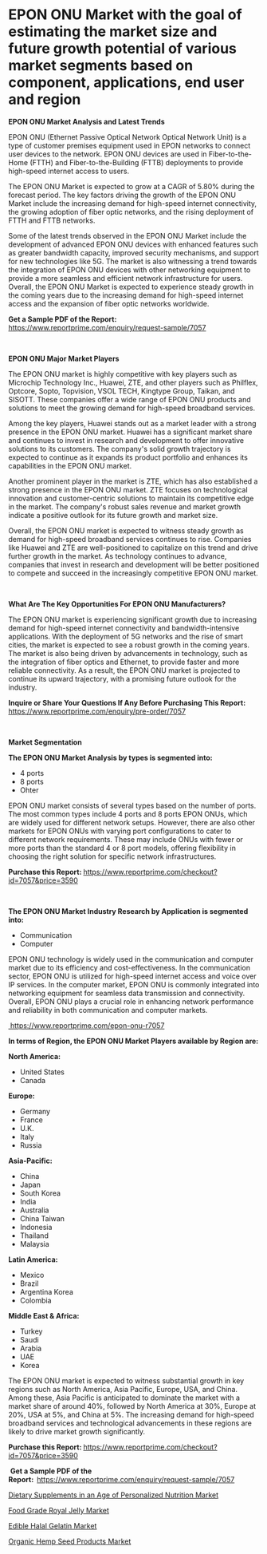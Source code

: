 <p><h1>EPON ONU Market with the goal of estimating the market size and future growth potential of various market segments based on component, applications, end user and region</h1></p><p><strong>EPON ONU Market Analysis and Latest Trends</strong></p>
<p><p>EPON ONU (Ethernet Passive Optical Network Optical Network Unit) is a type of customer premises equipment used in EPON networks to connect user devices to the network. EPON ONU devices are used in Fiber-to-the-Home (FTTH) and Fiber-to-the-Building (FTTB) deployments to provide high-speed internet access to users.</p><p>The EPON ONU Market is expected to grow at a CAGR of 5.80% during the forecast period. The key factors driving the growth of the EPON ONU Market include the increasing demand for high-speed internet connectivity, the growing adoption of fiber optic networks, and the rising deployment of FTTH and FTTB networks.</p><p>Some of the latest trends observed in the EPON ONU Market include the development of advanced EPON ONU devices with enhanced features such as greater bandwidth capacity, improved security mechanisms, and support for new technologies like 5G. The market is also witnessing a trend towards the integration of EPON ONU devices with other networking equipment to provide a more seamless and efficient network infrastructure for users. Overall, the EPON ONU Market is expected to experience steady growth in the coming years due to the increasing demand for high-speed internet access and the expansion of fiber optic networks worldwide.</p></p>
<p><strong>Get a Sample PDF of the Report:&nbsp;</strong> <a href="https://www.reportprime.com/enquiry/request-sample/7057">https://www.reportprime.com/enquiry/request-sample/7057</a></p>
<p>&nbsp;</p>
<p><strong>EPON ONU Major Market Players</strong></p>
<p><p>The EPON ONU market is highly competitive with key players such as Microchip Technology Inc., Huawei, ZTE, and other players such as Philflex, Optcore, Sopto, Topvision, VSOL TECH, Kingtype Group, Taikan, and SISOTT. These companies offer a wide range of EPON ONU products and solutions to meet the growing demand for high-speed broadband services.</p><p>Among the key players, Huawei stands out as a market leader with a strong presence in the EPON ONU market. Huawei has a significant market share and continues to invest in research and development to offer innovative solutions to its customers. The company's solid growth trajectory is expected to continue as it expands its product portfolio and enhances its capabilities in the EPON ONU market.</p><p>Another prominent player in the market is ZTE, which has also established a strong presence in the EPON ONU market. ZTE focuses on technological innovation and customer-centric solutions to maintain its competitive edge in the market. The company's robust sales revenue and market growth indicate a positive outlook for its future growth and market size.</p><p>Overall, the EPON ONU market is expected to witness steady growth as demand for high-speed broadband services continues to rise. Companies like Huawei and ZTE are well-positioned to capitalize on this trend and drive further growth in the market. As technology continues to advance, companies that invest in research and development will be better positioned to compete and succeed in the increasingly competitive EPON ONU market.</p></p>
<p>&nbsp;</p>
<p><strong>What Are The Key Opportunities For EPON ONU Manufacturers?</strong></p>
<p><p>The EPON ONU market is experiencing significant growth due to increasing demand for high-speed internet connectivity and bandwidth-intensive applications. With the deployment of 5G networks and the rise of smart cities, the market is expected to see a robust growth in the coming years. The market is also being driven by advancements in technology, such as the integration of fiber optics and Ethernet, to provide faster and more reliable connectivity. As a result, the EPON ONU market is projected to continue its upward trajectory, with a promising future outlook for the industry.</p></p>
<p><strong>Inquire or Share Your Questions If Any Before Purchasing This Report:</strong> <a href="https://www.reportprime.com/enquiry/pre-order/7057">https://www.reportprime.com/enquiry/pre-order/7057</a></p>
<p>&nbsp;</p>
<p><strong>Market Segmentation</strong></p>
<p><strong>The EPON ONU Market Analysis by types is segmented into:</strong></p>
<p><ul><li>4 ports</li><li>8 ports</li><li>Ohter</li></ul></p>
<p><p>EPON ONU market consists of several types based on the number of ports. The most common types include 4 ports and 8 ports EPON ONUs, which are widely used for different network setups. However, there are also other markets for EPON ONUs with varying port configurations to cater to different network requirements. These may include ONUs with fewer or more ports than the standard 4 or 8 port models, offering flexibility in choosing the right solution for specific network infrastructures.</p></p>
<p><strong>Purchase this Report:&nbsp;</strong><a href="https://www.reportprime.com/checkout?id=7057&price=3590">https://www.reportprime.com/checkout?id=7057&price=3590</a></p>
<p>&nbsp;</p>
<p><strong>The EPON ONU Market Industry Research by Application is segmented into:</strong></p>
<p><ul><li>Communication</li><li>Computer</li></ul></p>
<p><p>EPON ONU technology is widely used in the communication and computer market due to its efficiency and cost-effectiveness. In the communication sector, EPON ONU is utilized for high-speed internet access and voice over IP services. In the computer market, EPON ONU is commonly integrated into networking equipment for seamless data transmission and connectivity. Overall, EPON ONU plays a crucial role in enhancing network performance and reliability in both communication and computer markets.</p></p>
<p><a href="https://www.reportprime.com/epon-onu-r7057">&nbsp;https://www.reportprime.com/epon-onu-r7057</a></p>
<p><strong>In terms of Region, the EPON ONU Market Players available by Region are:</strong></p>
<p>
    <p> <strong> North America: </strong>
        <ul>
            <li>United States</li>
            <li>Canada</li>
        </ul>
        </p> 
    <p> <strong> Europe: </strong>
        <ul>
            <li>Germany</li>
            <li>France</li>
            <li>U.K.</li>
            <li>Italy</li>
            <li>Russia</li>
        </ul>
        </p> 
    <p> <strong> Asia-Pacific: </strong>
        <ul>
            <li>China</li>
            <li>Japan</li>
            <li>South Korea</li>
            <li>India</li>
            <li>Australia</li>
            <li>China Taiwan</li>
            <li>Indonesia</li>
            <li>Thailand</li>
            <li>Malaysia</li>
        </ul>
        </p> 
    <p> <strong> Latin America: </strong>
        <ul>
            <li>Mexico</li>
            <li>Brazil</li>
            <li>Argentina Korea</li>
            <li>Colombia</li>
        </ul>
        </p> 
    <p> <strong> Middle East & Africa: </strong>
        <ul>
            <li>Turkey</li>
            <li>Saudi</li>
            <li>Arabia</li>
            <li>UAE</li>
            <li>Korea</li>
        </ul>
    </p>
    </p>
<p><p>The EPON ONU market is expected to witness substantial growth in key regions such as North America, Asia Pacific, Europe, USA, and China. Among these, Asia Pacific is anticipated to dominate the market with a market share of around 40%, followed by North America at 30%, Europe at 20%, USA at 5%, and China at 5%. The increasing demand for high-speed broadband services and technological advancements in these regions are likely to drive market growth significantly.</p></p>
<p><strong>Purchase this Report: </strong><a href="https://www.reportprime.com/checkout?id=7057&price=3590">https://www.reportprime.com/checkout?id=7057&price=3590</a></p>
<p>&nbsp;<strong>Get a Sample PDF of the Report:&nbsp;&nbsp;</strong><a href="https://www.reportprime.com/enquiry/request-sample/7057">https://www.reportprime.com/enquiry/request-sample/7057</a></p>
<p><strong></strong></p>
<p><p><a href="https://github.com/susanjprice2023/Market-Research-Report-List-2/blob/main/dietary-supplements-in-an-age-of-personalized-nutrition-market.md">Dietary Supplements in an Age of Personalized Nutrition Market</a></p><p><a href="https://github.com/dmmanir420/Market-Research-Report-List-2/blob/main/food-grade-royal-jelly-market.md">Food Grade Royal Jelly Market</a></p><p><a href="https://github.com/gcimaudf65/Market-Research-Report-List-2/blob/main/edible-halal-gelatin-market.md">Edible Halal Gelatin Market</a></p><p><a href="https://github.com/globismark/Market-Research-Report-List-5/blob/main/organic-hemp-seed-products-market.md">Organic Hemp Seed Products Market</a></p></p>